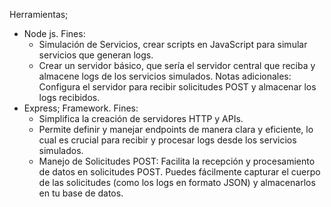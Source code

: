 Herramientas;
- Node js.  Fines:
    - Simulación de Servicios, crear scripts en JavaScript para simular servicios que generan logs.
    - Crear un servidor básico, que sería el servidor central que reciba y almacene logs de los servicios simulados.
Notas adicionales: Configura el servidor para recibir solicitudes POST y almacenar los logs recibidos.
- Express; Framework.  Fines:
  - Simplifica la creación de servidores HTTP y APIs.
  - Permite definir y manejar endpoints de manera clara y eficiente, lo cual es crucial para recibir y procesar logs desde los servicios simulados.
  - Manejo de Solicitudes POST: Facilita la recepción y procesamiento de datos en solicitudes POST. Puedes fácilmente capturar el cuerpo de las solicitudes (como los logs en formato JSON) y almacenarlos en tu base de datos.
 
